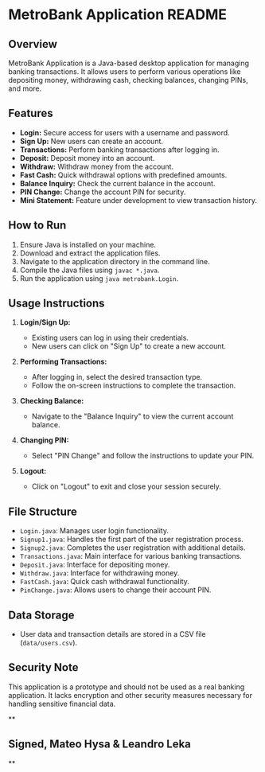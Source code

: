 ﻿# MetroBank Application README

## Overview

MetroBank Application is a Java-based desktop application for managing banking transactions. It allows users to perform various operations like depositing money, withdrawing cash, checking balances, changing PINs, and more.

## Features

-   **Login:** Secure access for users with a username and password.
-   **Sign Up:** New users can create an account.
-   **Transactions:** Perform banking transactions after logging in.
-   **Deposit:** Deposit money into an account.
-   **Withdraw:** Withdraw money from the account.
-   **Fast Cash:** Quick withdrawal options with predefined amounts.
-   **Balance Inquiry:** Check the current balance in the account.
-   **PIN Change:** Change the account PIN for security.
-   **Mini Statement:** Feature under development to view transaction history.

## How to Run

1.  Ensure Java is installed on your machine.
2.  Download and extract the application files.
3.  Navigate to the application directory in the command line.
4.  Compile the Java files using `javac *.java`.
5.  Run the application using `java metrobank.Login`.

## Usage Instructions

1.  **Login/Sign Up:**
    
    -   Existing users can log in using their credentials.
    -   New users can click on "Sign Up" to create a new account.
2.  **Performing Transactions:**
    
    -   After logging in, select the desired transaction type.
    -   Follow the on-screen instructions to complete the transaction.
3.  **Checking Balance:**
    
    -   Navigate to the "Balance Inquiry" to view the current account balance.
4.  **Changing PIN:**
    
    -   Select "PIN Change" and follow the instructions to update your PIN.
5.  **Logout:**
    
    -   Click on "Logout" to exit and close your session securely.

## File Structure

-   `Login.java`: Manages user login functionality.
-   `Signup1.java`: Handles the first part of the user registration process.
-   `Signup2.java`: Completes the user registration with additional details.
-   `Transactions.java`: Main interface for various banking transactions.
-   `Deposit.java`: Interface for depositing money.
-   `Withdraw.java`: Interface for withdrawing money.
-   `FastCash.java`: Quick cash withdrawal functionality.
-   `PinChange.java`: Allows users to change their account PIN.

## Data Storage

-   User data and transaction details are stored in a CSV file (`data/users.csv`).

## Security Note

This application is a prototype and should not be used as a real banking application. It lacks encryption and other security measures necessary for handling sensitive financial data.

**

## **Signed, Mateo Hysa & Leandro Leka**

**
